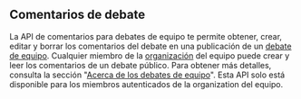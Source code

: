 ## Comentarios de debate

La API de comentarios para debates de equipo te permite obtener, crear, editar y borrar los comentarios del debate en una publicación de un [debate de equipo](/rest/reference/teams#discussions). Cualquier miembro de la [organización](/rest/reference/orgs) del equipo puede crear y leer los comentarios de un debate público. Para obtener más detalles, consulta la sección "[Acerca de los debates de equipo](/organizations/collaborating-with-your-team/about-team-discussions/)". Esta API solo está disponible para los miembros autenticados de la organization del equipo.